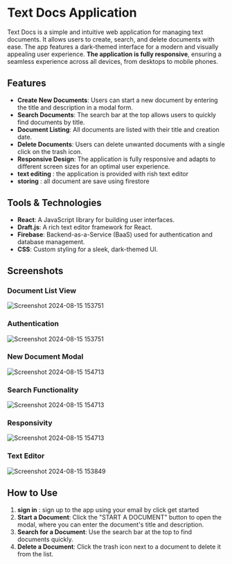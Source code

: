 # Text Docs Application

Text Docs is a simple and intuitive web application for managing text documents. It allows users to create, search, and delete documents with ease. The app features a dark-themed interface for a modern and visually appealing user experience. **The application is fully responsive**, ensuring a seamless experience across all devices, from desktops to mobile phones.

## Features

- **Create New Documents**: Users can start a new document by entering the title and description in a modal form.
- **Search Documents**: The search bar at the top allows users to quickly find documents by title.
- **Document Listing**: All documents are listed with their title and creation date.
- **Delete Documents**: Users can delete unwanted documents with a single click on the trash icon.
- **Responsive Design**: The application is fully responsive and adapts to different screen sizes for an optimal user experience.
- **text editing** : the application is provided with rish text editor
- **storing** : all document are save using firestore

## Tools & Technologies

- **React**: A JavaScript library for building user interfaces.
- **Draft.js**: A rich text editor framework for React.
- **Firebase**: Backend-as-a-Service (BaaS) used for authentication and database management.
- **CSS**: Custom styling for a sleek, dark-themed UI.

## Screenshots

### Document List View
![Screenshot 2024-08-15 153751](https://github.com/user-attachments/assets/3a45ce82-8668-454d-a1ce-331e6c4a867c)

### Authentication
![Screenshot 2024-08-15 153751](https://github.com/user-attachments/assets/e6ba6d09-45a8-4415-8691-aae333c69eab)

### New Document Modal
![Screenshot 2024-08-15 154713](https://github.com/user-attachments/assets/a763e929-5768-41d6-b2f7-778fbc51900a)


### Search Functionality
![Screenshot 2024-08-15 154713](https://github.com/user-attachments/assets/2257908e-1897-4570-bed1-84f3f2cf0e13)

### Responsivity

![Screenshot 2024-08-15 154713](https://github.com/user-attachments/assets/1165e0f5-a1db-4f4d-b893-327dd2cfb408)

### Text Editor

![Screenshot 2024-08-15 153849](https://github.com/user-attachments/assets/519a41e9-ced8-476f-b1d6-ff9e440f1b77)


## How to Use
1. **sign in** : sign up to the app using your email by click get started
1. **Start a Document**: Click the "START A DOCUMENT" button to open the modal, where you can enter the document's title and description.
2. **Search for a Document**: Use the search bar at the top to find documents quickly.
3. **Delete a Document**: Click the trash icon next to a document to delete it from the list.
